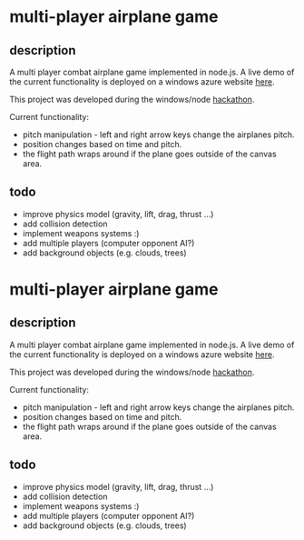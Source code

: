 
multi-player airplane game
================

description
----------------

A multi player combat airplane game implemented in node.js. A live demo of the current functionality is deployed on a windows azure website [here](http://garagehackers.azurewebsites.net).

This project was developed during the windows/node [hackathon](https://msopentech.com/nodehackathon2013).

Current functionality:

- pitch manipulation - left and right arrow keys change the airplanes pitch.
- position changes based on time and pitch.
- the flight path wraps around if the plane goes outside of the canvas area.

todo
----------------

- improve physics model (gravity, lift, drag, thrust ...)
- add collision detection
- implement weapons systems :)
- add multiple players (computer opponent AI?)
- add background objects (e.g. clouds, trees)














multi-player airplane game
================

description
----------------

A multi player combat airplane game implemented in node.js. A live demo of the current functionality is deployed on a windows azure website [here](http://garagehackers.azurewebsites.net).

This project was developed during the windows/node [hackathon](https://msopentech.com/nodehackathon2013).

Current functionality:

- pitch manipulation - left and right arrow keys change the airplanes pitch.
- position changes based on time and pitch.
- the flight path wraps around if the plane goes outside of the canvas area.

todo
----------------

- improve physics model (gravity, lift, drag, thrust ...)
- add collision detection
- implement weapons systems :)
- add multiple players (computer opponent AI?)
- add background objects (e.g. clouds, trees)
